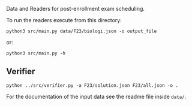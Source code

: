 Data and Readers for post-enrollment exam scheduling.


To run the readers execute from this directory:
```
python3 src/main.py data/F23/biologi.json -o output_file
```

or:

```
python3 src/main.py -h
```

## Verifier

```
python ../src/verifier.py -a F23/solution.json F23/all.json -o .
```

For the documentation of the input data see the readme file inside `data/`.